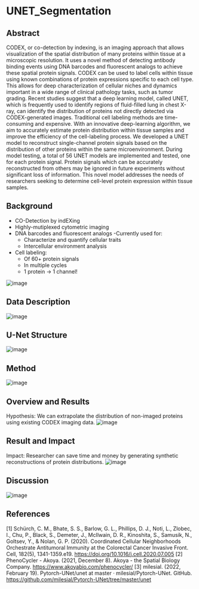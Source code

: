 # UNET_Segmentation

## Abstract
CODEX, or co-detection by indexing, is an imaging approach that allows visualization of the spatial distribution of many proteins within tissue at a microscopic resolution. It uses a novel method of detecting antibody binding events using DNA barcodes and fluorescent analogs to achieve these spatial protein signals. CODEX can be used to label cells within tissue using known combinations of protein expressions specific to each cell type. This allows for deep characterization of cellular niches and dynamics important in a wide range of clinical pathology tasks, such as tumor grading. Recent studies suggest that a deep learning model, called UNET, which is frequently used to identify regions of fluid-filled lung in chest X-ray, can identify the distribution of proteins not directly detected via CODEX-generated images. Traditional cell labeling methods are time-consuming and expensive. With an innovative deep-learning algorithm, we aim to accurately estimate protein distribution within tissue samples and improve the efficiency of the cell-labeling process. We developed a UNET model to reconstruct single-channel protein signals based on the distribution of other proteins within the same microenvironment. During model testing, a total of 56 UNET models are implemented and tested, one for each protein signal. Protein signals which can be accurately reconstructed from others may be ignored in future experiments without significant loss of information. This novel model addresses the needs of researchers seeking to determine cell-level protein expression within tissue samples.

## Background
- CO-Detection by indEXing
- Highly-mutiplexed cytometric imaging 
- DNA barcodes and fluorescent analogs
-Currently used for:
    - Characterize and quantify cellular traits
    - Intercellular environment analysis
- Cell labeling:
    - Of 60+ protein signals
    - In multiple cycles
    - 1 protein → 1 channel!
 
![image](https://user-images.githubusercontent.com/91340560/232601494-6c1a4893-cb36-4d6f-b916-953a9f2f9724.png)

## Data Description
![image](https://user-images.githubusercontent.com/91340560/232601725-8ccc95d9-62fd-45e3-b0d8-7407efa554e8.png)

## U-Net Structure
![image](https://user-images.githubusercontent.com/91340560/232603237-adc0a1a3-8f2e-4747-ad78-ee6a49205c08.png)

## Method
![image](https://user-images.githubusercontent.com/91340560/232603368-b1fb3071-63d4-4fa1-a67b-300e6e7ad33b.png)

## Overview and Results
Hypothesis: We can extrapolate the distribution of non-imaged proteins using existing CODEX imaging data.
![image](https://user-images.githubusercontent.com/91340560/232603564-16b9367e-a557-4456-9275-6a69b860fc5b.png)

## Result and Impact
Impact: Researcher can save time and money by generating synthetic reconstructions of protein distributions.
![image](https://user-images.githubusercontent.com/91340560/232604390-9a03aec5-5099-4c98-8dbe-eec40b0dc7e5.png)

## Discussion
![image](https://user-images.githubusercontent.com/91340560/232604493-a343fa88-d476-4835-906f-694850c36aa5.png)

## References
[1] Schürch, C. M., Bhate, S. S., Barlow, G. L., Phillips, D. J., Noti, L., Zlobec, I., Chu, P., Black, S., Demeter, J., McIlwain, D. R., Kinoshita, S., Samusik, N., Goltsev, Y., & Nolan, G. P. (2020). Coordinated Cellular Neighborhoods Orchestrate Antitumoral Immunity at the Colorectal Cancer Invasive Front. Cell, 182(5), 1341-1359.e19. https://doi.org/10.1016/j.cell.2020.07.005
[2] PhenoCycler - Akoya. (2021, December 8). Akoya - the Spatial Biology Company. https://www.akoyabio.com/phenocycler/
[3] milesial. (2022, February 19). Pytorch-UNet/unet at master · milesial/Pytorch-UNet. GitHub. https://github.com/milesial/Pytorch-UNet/tree/master/unet





